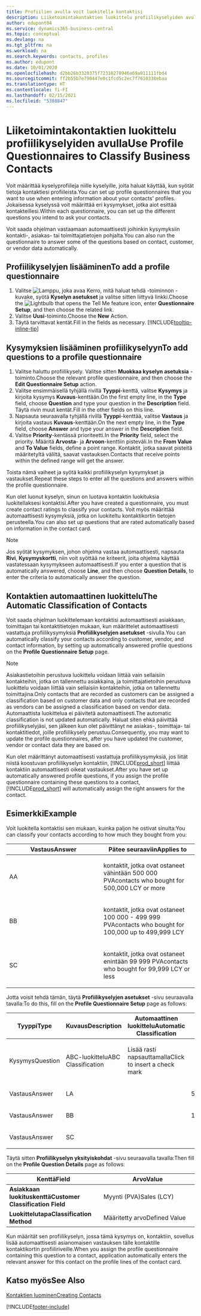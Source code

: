 ```yaml
---
title: Profiilien avulla voit luokitella kontaktisi
description: Liiketoimintakontaktien luokittelu profiilikyselyiden avulla
author: edupont04
ms.service: dynamics365-business-central
ms.topic: conceptual
ms.devlang: na
ms.tgt_pltfrm: na
ms.workload: na
ms.search.keywords: contacts, profiles
ms.author: edupont
ms.date: 10/01/2020
ms.openlocfilehash: d2bb26b3320375f72310278946a69a011111fbd4
ms.sourcegitcommit: ff2b55b7e790447e0c1fcd5c2ec7f7610338ebaa
ms.translationtype: HT
ms.contentlocale: fi-FI
ms.lasthandoff: 02/15/2021
ms.locfileid: "5388847"
---
```

# <a name="use-profile-questionnaires-to-classify-business-contacts"></a><span data-ttu-id="6de73-103">Liiketoimintakontaktien luokittelu profiilikyselyiden avulla</span><span class="sxs-lookup"><span data-stu-id="6de73-103">Use Profile Questionnaires to Classify Business Contacts</span></span>
<span data-ttu-id="6de73-104">Voit määrittää kyselyprofiileja niille kyselyille, joita haluat käyttää, kun syötät tietoja kontaktiesi profiileista.</span><span class="sxs-lookup"><span data-stu-id="6de73-104">You can set up profile questionnaires that you want to use when entering information about your contacts' profiles.</span></span> <span data-ttu-id="6de73-105">Jokaisessa kyselyssä voit määrittää eri kysymykset, jotka aiot esittää kontakteillesi.</span><span class="sxs-lookup"><span data-stu-id="6de73-105">Within each questionnaire, you can set up the different questions you intend to ask your contacts.</span></span>  

<span data-ttu-id="6de73-106">Voit saada ohjelman vastaamaan automaattisesti joihinkin kysymyksiin kontakti-, asiakas- tai toimittajatietojen pohjalta.</span><span class="sxs-lookup"><span data-stu-id="6de73-106">You can also run the questionnaire to answer some of the questions based on contact, customer, or vendor data automatically.</span></span>  

## <a name="to-add-a-profile-questionnaire"></a><span data-ttu-id="6de73-107">Profiilikyselyjen lisääminen</span><span class="sxs-lookup"><span data-stu-id="6de73-107">To add a profile questionnaire</span></span>
1.  <span data-ttu-id="6de73-108">Valitse ![Lamppu, joka avaa Kerro, mitä haluat tehdä -toiminnon](media/ui-search/search_small.png "Kerro, mitä haluat tehdä") -kuvake, syötä **Kyselyn asetukset** ja valitse sitten liittyvä linkki.</span><span class="sxs-lookup"><span data-stu-id="6de73-108">Choose the ![Lightbulb that opens the Tell Me feature](media/ui-search/search_small.png "Tell me what you want to do") icon, enter **Questionnaire Setup**, and then choose the related link.</span></span>  
2.  <span data-ttu-id="6de73-109">Valitse **Uusi**-toiminto.</span><span class="sxs-lookup"><span data-stu-id="6de73-109">Choose the **New** Action.</span></span>  
3.  <span data-ttu-id="6de73-110">Täytä tarvittavat kentät.</span><span class="sxs-lookup"><span data-stu-id="6de73-110">Fill in the fields as necessary.</span></span> [!INCLUDE[tooltip-inline-tip](includes/tooltip-inline-tip_md.md)]  

## <a name="to-add-questions-to-a-profile-questionnaire"></a><span data-ttu-id="6de73-111">Kysymyksien lisääminen profiilikyselyyn</span><span class="sxs-lookup"><span data-stu-id="6de73-111">To add questions to a profile questionnaire</span></span>
1.  <span data-ttu-id="6de73-112">Valitse haluttu profiilikysely. Valitse sitten **Muokkaa kyselyn asetuksia** -toiminto.</span><span class="sxs-lookup"><span data-stu-id="6de73-112">Choose the relevant profile questionnaire, and then choose the **Edit Questionnaire Setup** action.</span></span>  
2.  <span data-ttu-id="6de73-113">Valitse ensimmäisellä tyhjällä rivillä **Tyyppi**-kenttä, valitse **Kysymys** ja kirjoita kysymys **Kuvaus**-kenttään.</span><span class="sxs-lookup"><span data-stu-id="6de73-113">On the first empty line, in the **Type** field, choose **Question** and type your question in the **Description** field.</span></span> <span data-ttu-id="6de73-114">Täytä rivin muut kentät.</span><span class="sxs-lookup"><span data-stu-id="6de73-114">Fill in the other fields on this line.</span></span>  
3.  <span data-ttu-id="6de73-115">Napsauta seuraavalla tyhjällä rivillä **Tyyppi**-kenttää, valitse **Vastaus** ja kirjoita vastaus **Kuvaus**-kenttään.</span><span class="sxs-lookup"><span data-stu-id="6de73-115">On the next empty line, in the **Type** field, choose **Answer** and type your answer in the **Description** field.</span></span>  
4.  <span data-ttu-id="6de73-116">Valitse **Priority**-kentässä prioriteetti.</span><span class="sxs-lookup"><span data-stu-id="6de73-116">In the **Priority** field, select the priority.</span></span> <span data-ttu-id="6de73-117">Määritä **Arvosta**- ja **Arvoon**-kenttiin pisteväli.</span><span class="sxs-lookup"><span data-stu-id="6de73-117">In the **From Value** and **To Value** fields, define a point range.</span></span> <span data-ttu-id="6de73-118">Kontaktit, jotka saavat pisteitä määritetyltä väliltä, saavat vastauksen.</span><span class="sxs-lookup"><span data-stu-id="6de73-118">Contacts that receive points within the defined range will get the answer.</span></span>  

<span data-ttu-id="6de73-119">Toista nämä vaiheet ja syötä kaikki profiilikyselyn kysymykset ja vastaukset.</span><span class="sxs-lookup"><span data-stu-id="6de73-119">Repeat these steps to enter all the questions and answers within the profile questionnaire.</span></span>

<span data-ttu-id="6de73-120">Kun olet luonut kyselyn, sinun on luotava kontaktin luokituksia luokitellaksesi kontaktisi.</span><span class="sxs-lookup"><span data-stu-id="6de73-120">After you have created a questionnaire, you must create contact ratings to classify your contacts.</span></span> <span data-ttu-id="6de73-121">Voit myös määrittää automaattisesti kysymyksiä, jotka on luokiteltu kontaktikortin tietojen perusteella.</span><span class="sxs-lookup"><span data-stu-id="6de73-121">You can also set up questions that are rated automatically based on information in the contact card.</span></span>  

> [!NOTE]
> <span data-ttu-id="6de73-122">Jos syötät kysymyksen, johon ohjelma vastaa automaattisesti, napsauta <STRONG>Rivi</STRONG>, <STRONG>Kysymyskortti</STRONG>, niin voit syöttää ne kriteerit, joita ohjelma käyttää vastatessaan kysymykseen automaattisesti.</span><span class="sxs-lookup"><span data-stu-id="6de73-122">If you enter a question that is automatically answered, choose <STRONG>Line</STRONG>, and then choose <STRONG>Question Details</STRONG>, to enter the criteria to automatically answer the question.</span></span>

## <a name="the-automatic-classification-of-contacts"></a><span data-ttu-id="6de73-123">Kontaktien automaattinen luokittelu</span><span class="sxs-lookup"><span data-stu-id="6de73-123">The Automatic Classification of Contacts</span></span>
<span data-ttu-id="6de73-124">Voit saada ohjelman luokittelemaan kontaktisi automaattisesti asiakkaan, toimittajan tai kontaktitietojen mukaan, kun määrittelet automaattisesti vastattuja profiilikysymyksiä **Profiilikyselyjen asetukset** -sivulla.</span><span class="sxs-lookup"><span data-stu-id="6de73-124">You can automatically classify your contacts according to customer, vendor, and contact information, by setting up automatically answered profile questions on the **Profile Questionnaire Setup** page.</span></span>  

> [!NOTE]
> <span data-ttu-id="6de73-125">Asiakastietoihin perustuva luokittelu voidaan liittää vain sellaisiin kontakteihin, jotka on tallennettu asiakkaina, ja toimittajatietoihin perustuva luokittelu voidaan liittää vain sellaisiin kontakteihin, jotka on tallennettu toimittajina.</span><span class="sxs-lookup"><span data-stu-id="6de73-125">Only contacts that are recorded as customers can be assigned a classification based on customer data and only contacts that are recorded as vendors can be assigned a classification based on vendor data.</span></span> <span data-ttu-id="6de73-126">Automaattista luokittelua ei päivitetä automaattisesti.</span><span class="sxs-lookup"><span data-stu-id="6de73-126">The automatic classification is not updated automatically.</span></span> <span data-ttu-id="6de73-127">Haluat siten ehkä päivittää profiilikyselyjäsi, sen jälkeen kun olet päivittänyt ne asiakas-, toimittaja- tai kontaktitiedot, joille profiilikysely perustuu.</span><span class="sxs-lookup"><span data-stu-id="6de73-127">Consequently, you may want to update the profile questionnaires, after you have updated the customer, vendor or contact data they are based on.</span></span>  

<span data-ttu-id="6de73-128">Kun olet määrittänyt automaattisesti vastattuja profiilikysymyksiä, jos liität niistä koostuvan profiilikyselyn kontaktiin, [!INCLUDE[prod_short](includes/prod_short.md)] liittää kontaktiin automaattisesti oikeat vastaukset.</span><span class="sxs-lookup"><span data-stu-id="6de73-128">After you have set up automatically answered profile questions, if you assign the profile questionnaire containing these questions to a contact, [!INCLUDE[prod_short](includes/prod_short.md)] will automatically assign the right answers for the contact.</span></span>  

## <a name="example"></a><span data-ttu-id="6de73-129">Esimerkki</span><span class="sxs-lookup"><span data-stu-id="6de73-129">Example</span></span>
<span data-ttu-id="6de73-130">Voit luokitella kontaktisi sen mukaan, kuinka paljon he ostivat sinulta:</span><span class="sxs-lookup"><span data-stu-id="6de73-130">You can classify your contacts according to how much they bought from you:</span></span>

<table>
<colgroup>
<col style="width: 50%" />
<col style="width: 50%" />
</colgroup>
<thead>
<tr class="header">
<th><span data-ttu-id="6de73-131"><strong>Vastaus</strong></span><span class="sxs-lookup"><span data-stu-id="6de73-131"><strong>Answer</strong></span></span></th>
<th><span data-ttu-id="6de73-132"><strong>Pätee seuraaviin</strong></span><span class="sxs-lookup"><span data-stu-id="6de73-132"><strong>Applies to</strong></span></span></th>
</tr>
</thead>
<tbody>
<tr class="odd">
<td><p><span data-ttu-id="6de73-133">A</span><span class="sxs-lookup"><span data-stu-id="6de73-133">A</span></span></p></td>
<td><p><span data-ttu-id="6de73-134">kontaktit, jotka ovat ostaneet vähintään 500 000 PVA</span><span class="sxs-lookup"><span data-stu-id="6de73-134">contacts who bought for 500,000 LCY or more</span></span></p></td>
</tr>
<tr class="even">
<td><p><span data-ttu-id="6de73-135">B</span><span class="sxs-lookup"><span data-stu-id="6de73-135">B</span></span></p></td>
<td><p><span data-ttu-id="6de73-136">kontaktit, jotka ovat ostaneet 100 000 - 499 999 PVA</span><span class="sxs-lookup"><span data-stu-id="6de73-136">contacts who bought for 100,000 up to 499,999 LCY</span></span></p></td>
</tr>
<tr class="odd">
<td><p><span data-ttu-id="6de73-137">S</span><span class="sxs-lookup"><span data-stu-id="6de73-137">C</span></span></p></td>
<td><p><span data-ttu-id="6de73-138">kontaktit, jotka ovat ostaneet enintään 99 999 PVA</span><span class="sxs-lookup"><span data-stu-id="6de73-138">contacts who bought for 99,999 LCY or less</span></span></p></td>
</tr>
</tbody>
</table>

<span data-ttu-id="6de73-139">Jotta voisit tehdä tämän, täytä **Profiilikyselyjen asetukset** -sivu seuraavalla tavalla:</span><span class="sxs-lookup"><span data-stu-id="6de73-139">To do this, fill on the **Profile Questionnaire Setup** page as follows:</span></span>


<table>
<colgroup>
<col style="width: 20%" />
<col style="width: 20%" />
<col style="width: 20%" />
<col style="width: 20%" />
<col style="width: 20%" />
</colgroup>
<thead>
<tr class="header">
<th><span data-ttu-id="6de73-140"><strong>Tyyppi</strong></span><span class="sxs-lookup"><span data-stu-id="6de73-140"><strong>Type</strong></span></span></th>
<th><span data-ttu-id="6de73-141"><strong>Kuvaus</strong></span><span class="sxs-lookup"><span data-stu-id="6de73-141"><strong>Description</strong></span></span></th>
<th><span data-ttu-id="6de73-142"><strong>Automaattinen luokittelu</strong></span><span class="sxs-lookup"><span data-stu-id="6de73-142"><strong>Automatic Classification</strong></span></span></th>
<th><span data-ttu-id="6de73-143"><strong>Arvosta</strong></span><span class="sxs-lookup"><span data-stu-id="6de73-143"><strong>From Value</strong></span></span></th>
<th><span data-ttu-id="6de73-144"><strong>Arvoon</strong></span><span class="sxs-lookup"><span data-stu-id="6de73-144"><strong>To Value</strong></span></span></th>
</tr>
</thead>
<tbody>
<tr class="odd">
<td><p><span data-ttu-id="6de73-145">Kysymys</span><span class="sxs-lookup"><span data-stu-id="6de73-145">Question</span></span></p></td>
<td><p><span data-ttu-id="6de73-146">ABC-luokittelu</span><span class="sxs-lookup"><span data-stu-id="6de73-146">ABC Classification</span></span></p></td>
<td><p><span data-ttu-id="6de73-147">Lisää rasti napsauttamalla</span><span class="sxs-lookup"><span data-stu-id="6de73-147">Click to insert a check mark</span></span></p></td>
<td><p> </p></td>
<td><p> </p></td>
</tr>
<tr class="even">
<td><p><span data-ttu-id="6de73-148">Vastaus</span><span class="sxs-lookup"><span data-stu-id="6de73-148">Answer</span></span></p></td>
<td><p><span data-ttu-id="6de73-149">L</span><span class="sxs-lookup"><span data-stu-id="6de73-149">A</span></span></p></td>
<td><p> </p></td>
<td><p><span data-ttu-id="6de73-150">500,000</span><span class="sxs-lookup"><span data-stu-id="6de73-150">500,000</span></span></p></td>
<td><p> </p></td>
</tr>
<tr class="odd">
<td><p><span data-ttu-id="6de73-151">Vastaus</span><span class="sxs-lookup"><span data-stu-id="6de73-151">Answer</span></span></p></td>
<td><p><span data-ttu-id="6de73-152">B</span><span class="sxs-lookup"><span data-stu-id="6de73-152">B</span></span></p></td>
<td><p> </p></td>
<td><p><span data-ttu-id="6de73-153">100,000</span><span class="sxs-lookup"><span data-stu-id="6de73-153">100,000</span></span></p></td>
<td><p><span data-ttu-id="6de73-154">499,999</span><span class="sxs-lookup"><span data-stu-id="6de73-154">499,999</span></span></p></td>
</tr>
<tr class="even">
<td><p><span data-ttu-id="6de73-155">Vastaus</span><span class="sxs-lookup"><span data-stu-id="6de73-155">Answer</span></span></p></td>
<td><p><span data-ttu-id="6de73-156">S</span><span class="sxs-lookup"><span data-stu-id="6de73-156">C</span></span></p></td>
<td><p> </p></td>
<td><p> </p></td>
<td><p><span data-ttu-id="6de73-157">99 999</span><span class="sxs-lookup"><span data-stu-id="6de73-157">99,999</span></span></p></td>
</tr>
</tbody>
</table>

<span data-ttu-id="6de73-158">Täytä sitten **Profiilikyselyn yksityiskohdat** -sivu seuraavalla tavalla:</span><span class="sxs-lookup"><span data-stu-id="6de73-158">Then fill on the **Profile Question Details** page as follows:</span></span>
<table>
<colgroup>
<col style="width: 50%" />
<col style="width: 50%" />
</colgroup>
<thead>
<tr class="header">
<th><span data-ttu-id="6de73-159"><strong>Kenttä</strong></span><span class="sxs-lookup"><span data-stu-id="6de73-159"><strong>Field</strong></span></span></th>
<th><span data-ttu-id="6de73-160"><strong>Arvo</strong></span><span class="sxs-lookup"><span data-stu-id="6de73-160"><strong>Value</strong></span></span></th>
</tr>
</thead>
<tbody>
<tr>
<td><span data-ttu-id="6de73-161"><strong>Asiakkaan luokituskenttä</strong></span><span class="sxs-lookup"><span data-stu-id="6de73-161"><strong>Customer Classification Field</strong></span></span></td>
<td><span data-ttu-id="6de73-162"><emphasis>Myynti (PVA)</emphasis></span><span class="sxs-lookup"><span data-stu-id="6de73-162"><emphasis>Sales (LCY)</emphasis></span></span></td>
</tr>
<tr>
<td><span data-ttu-id="6de73-163"><strong>Luokittelutapa</strong></span><span class="sxs-lookup"><span data-stu-id="6de73-163"><strong>Classification Method</strong></span></span></td>
<td><span data-ttu-id="6de73-164"><emphasis>Määritetty arvo</emphasis></span><span class="sxs-lookup"><span data-stu-id="6de73-164"><emphasis>Defined Value</emphasis></span></span></td>
</tr>
</tbody>
</table>

<span data-ttu-id="6de73-165">Kun määrität sen profiilikyselyn, jossa tämä kysymys on, kontaktiin, sovellus lisää automaattisesti asianomaisen vastauksen tälle kontaktille kontaktikortin profiiliriveille.</span><span class="sxs-lookup"><span data-stu-id="6de73-165">When you assign the profile questionnaire containing this question to a contact, application automatically enters the relevant answer for this contact on the profile lines of the contact card.</span></span>

## <a name="see-also"></a><span data-ttu-id="6de73-166">Katso myös</span><span class="sxs-lookup"><span data-stu-id="6de73-166">See Also</span></span>
[<span data-ttu-id="6de73-167">Kontaktien luominen</span><span class="sxs-lookup"><span data-stu-id="6de73-167">Creating Contacts</span></span>](marketing-create-contact-companies.md)  


[!INCLUDE[footer-include](includes/footer-banner.md)]